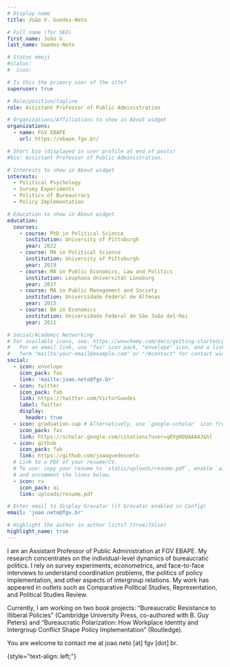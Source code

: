 ```yaml
---
# Display name
title: João V. Guedes-Neto

# Full name (for SEO)
first_name: João V.
last_name: Guedes-Neto

# Status emoji
#status:
#  icon:

# Is this the primary user of the site?
superuser: true

# Role/position/tagline
role: Assistant Professor of Public Administration

# Organizations/Affiliations to show in About widget
organizations:
  - name: FGV EBAPE
    url: https://ebape.fgv.br/

# Short bio (displayed in user profile at end of posts)
#bio: Assistant Professor of Public Administration.

# Interests to show in About widget
interests:
  - Political Psychology
  - Survey Experiments
  - Politics of Bureaucracy
  - Policy Implementation

# Education to show in About widget
education:
  courses:
    - course: PhD in Political Science
      institution: University of Pittsburgh
      year: 2022
    - course: MA in Political Science
      institution: University of Pittsburgh
      year: 2019
    - course: MA in Public Economics, Law and Politics
      institution: Leuphana Universität Lüneburg
      year: 2017
    - course: MA in Public Management and Society
      institution: Universidade Federal de Alfenas
      year: 2015
    - course: BA in Economics
      institution: Universidade Federal de São João del-Rei
      year: 2011

# Social/Academic Networking
# For available icons, see: https://wowchemy.com/docs/getting-started/page-builder/#icons
#   For an email link, use "fas" icon pack, "envelope" icon, and a link in the
#   form "mailto:your-email@example.com" or "/#contact" for contact widget.
social:
  - icon: envelope
    icon_pack: fas
    link: 'mailto:joao.neto@fgv.br'
  - icon: twitter
    icon_pack: fab
    link: https://twitter.com/VictorGuedes
    label: Twitter
    display:
      header: true
  - icon: graduation-cap # Alternatively, use `google-scholar` icon from `ai` icon pack
    icon_pack: fas
    link: https://scholar.google.com/citations?user=qEVgHQQAAAAJ&hl
  - icon: github
    icon_pack: fab
    link: https://github.com/joaoguedesneto
  # Link to a PDF of your resume/CV.
  # To use: copy your resume to `static/uploads/resume.pdf`, enable `ai` icons in `params.yaml`,
  # and uncomment the lines below.
  - icon: cv
    icon_pack: ai
    link: uploads/resume.pdf

# Enter email to display Gravatar (if Gravatar enabled in Config)
email: 'joao.neto@fgv.br'

# Highlight the author in author lists? (true/false)
highlight_name: true
---
```


I am an Assistant Professor of Public Administration at FGV EBAPE. My research concentrates on the individual-level dynamics of bureaucratic politics. I rely on survey experiments, econometrics, and face-to-face interviews to understand coordination problems, the politics of policy implementation, and other aspects of intergroup relations. My work has appeared in outlets such as Comparative Political Studies, Representation, and Political Studies Review.

Currently, I am working on two book projects: “Bureaucratic Resistance to Illiberal Policies” (Cambridge University Press, co-authored with B. Guy Peters) and “Bureaucratic Polarization: How Workplace Identity and Intergroup Conflict Shape Policy Implementation” (Routledge).

You are welcome to contact me at joao.neto [at] fgv [dot] br.

{style="text-align: left;"}
